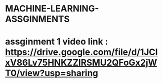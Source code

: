 # MACHINE-LEARNING-ASSGINMENTS
# assginment 1 video link : https://drive.google.com/file/d/1JCIxV86Lv75HNKZZlRSMU2QFoGx2jWT0/view?usp=sharing
